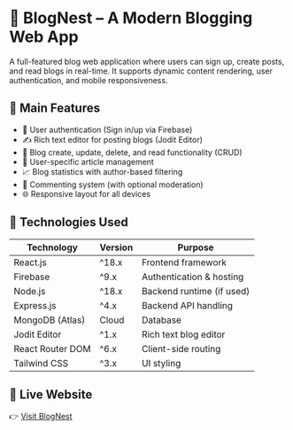 # 📝 BlogNest – A Modern Blogging Web App
A full-featured blog web application where users can sign up, create posts, and read blogs in real-time. It supports dynamic content rendering, user authentication, and mobile responsiveness.

## 🌟 Main Features
- 🔐 User authentication (Sign in/up via Firebase)
- ✍️ Rich text editor for posting blogs (Jodit Editor)
- 📄 Blog create, update, delete, and read functionality (CRUD)
- 👤 User-specific article management
- 📈 Blog statistics with author-based filtering
- 💬 Commenting system (with optional moderation)
- 🌐 Responsive layout for all devices

## 🧰 Technologies Used

| Technology       | Version     | Purpose                      |
|------------------|-------------|------------------------------|
| React.js         | ^18.x       | Frontend framework           |
| Firebase         | ^9.x        | Authentication & hosting     |
| Node.js          | ^18.x       | Backend runtime (if used)    |
| Express.js       | ^4.x        | Backend API handling         |
| MongoDB (Atlas)  | Cloud       | Database                     |
| Jodit Editor     | ^1.x        | Rich text blog editor        |
| React Router DOM | ^6.x        | Client-side routing          |
| Tailwind CSS     | ^3.x        | UI styling                   |

## 🔗 Live Website
👉 [Visit BlogNest](https://blog-nest-a9329.web.app/)
